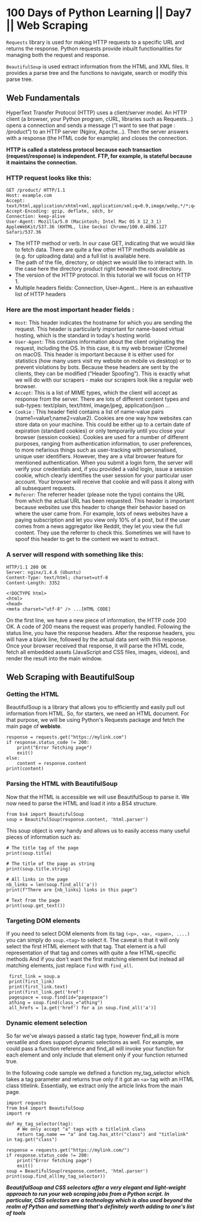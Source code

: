 # 100 Days of Python Learning || Day7 || Web Scraping

`Requests` library is used for making HTTP requests to a specific URL and returns the response.
Python requests provide inbuilt functionalities for managing both the request and response.

`BeautifulSoup` is used extract information from the HTML and XML files.
It provides a parse tree and the functions to navigate, search or modify this parse tree.

## Web Fundamentals

HyperText Transfer Protocol (HTTP) uses a client/server model. An HTTP client (a browser, your Python program, cURL, libraries such as Requests...) opens a connection and sends a message (“I want to see that page : /product”) to an HTTP server (Nginx, Apache...). Then the server answers with a response (the HTML code for example) and closes the connection.

**HTTP is called a stateless protocol because each transaction (request/response) is independent. FTP, for example, is stateful because it maintains the connection.**

### HTTP request looks like this:

```
GET /product/ HTTP/1.1
Host: example.com
Accept: text/html,application/xhtml+xml,application/xml;q=0.9,image/webp,*/*;q=0.8
Accept-Encoding: gzip, deflate, sdch, br
Connection: keep-alive
User-Agent: Mozilla/5.0 (Macintosh; Intel Mac OS X 12_3_1) AppleWebKit/537.36 (KHTML, like Gecko) Chrome/100.0.4896.127 Safari/537.36
```

- The HTTP method or verb. In our case GET, indicating that we would like to fetch data. There are quite a few other HTTP methods available as (e.g. for uploading data) and a full list is available here.
- The path of the file, directory, or object we would like to interact with. In the case here the directory product right beneath the root directory.
- The version of the HTTP protocol. In this tutorial we will focus on HTTP 1.
- Multiple headers fields: Connection, User-Agent... Here is an exhaustive list of HTTP headers

### Here are the most important header fields :

- `Host`: This header indicates the hostname for which you are sending the request. This header is particularly important for name-based virtual hosting, which is the standard in today's hosting world.
- `User-Agent`: This contains information about the client originating the request, including the OS. In this case, it is my web browser (Chrome) on macOS. This header is important because it is either used for statistics (how many users visit my website on mobile vs desktop) or to prevent violations by bots. Because these headers are sent by the clients, they can be modified (“Header Spoofing”). This is exactly what we will do with our scrapers - make our scrapers look like a regular web browser.
- `Accept`: This is a list of MIME types, which the client will accept as response from the server. There are lots of different content types and sub-types: text/plain, text/html, image/jpeg, application/json ...
- `Cookie` : This header field contains a list of name-value pairs (name1=value1;name2=value2). Cookies are one way how websites can store data on your machine. This could be either up to a certain date of expiration (standard cookies) or only temporarily until you close your browser (session cookies). Cookies are used for a number of different purposes, ranging from authentication information, to user preferences, to more nefarious things such as user-tracking with personalised, unique user identifiers. However, they are a vital browser feature for mentioned authentication. When you submit a login form, the server will verify your credentials and, if you provided a valid login, issue a session cookie, which clearly identifies the user session for your particular user account. Your browser will receive that cookie and will pass it along with all subsequent requests.
- `Referer`: The referrer header (please note the typo) contains the URL from which the actual URL has been requested. This header is important because websites use this header to change their behavior based on where the user came from. For example, lots of news websites have a paying subscription and let you view only 10% of a post, but if the user comes from a news aggregator like Reddit, they let you view the full content. They use the referrer to check this. Sometimes we will have to spoof this header to get to the content we want to extract.

### A server will respond with something like this:

```
HTTP/1.1 200 OK
Server: nginx/1.4.6 (Ubuntu)
Content-Type: text/html; charset=utf-8
Content-Length: 3352

<!DOCTYPE html>
<html>
<head>
<meta charset="utf-8" /> ...[HTML CODE]
```

On the first line, we have a new piece of information, the HTTP code 200 OK. A code of 200 means the request was properly handled. Following the status line, you have the response headers. After the response headers, you will have a blank line, followed by the actual data sent with this response.
Once your browser received that response, it will parse the HTML code, fetch all embedded assets (JavaScript and CSS files, images, videos), and render the result into the main window.

## Web Scraping with BeautifulSoup

### Getting the HTML

BeautifulSoup is a library that allows you to efficiently and easily pull out information from HTML.
So, for starters, we need an HTML document. For that purpose, we will be using Python's Requests package and fetch the main page of **webiste**.

```
response = requests.get("https://mylink.com")
if response.status_code != 200:
	print("Error fetching page")
	exit()
else:
	content = response.content
print(content)
```

### Parsing the HTML with BeautifulSoup

Now that the HTML is accessible we will use BeautifulSoup to parse it.
We now need to parse the HTML and load it into a BS4 structure.

```
from bs4 import BeautifulSoup
soup = BeautifulSoup(response.content, 'html.parser')
```

This soup object is very handy and allows us to easily access many useful pieces of information such as:

```
# The title tag of the page
print(soup.title)

# The title of the page as string
print(soup.title.string)

# All links in the page
nb_links = len(soup.find_all('a'))
print(f"There are {nb_links} links in this page")

# Text from the page
print(soup.get_text())
```

### Targeting DOM elements

If you need to select DOM elements from its tag `(<p>, <a>, <span>, ....) `you can simply do `soup.<tag>` to select it. The caveat is that it will only select the first HTML element with that tag.
That element is a full representation of that tag and comes with quite a few HTML-specific methods
And if you don't want the first matching element but instead all matching elements, just replace `find` with `find_all`.

```
 first_link = soup.a
 print(first_link)
 print(first_link.text)
 print(first_link.get('href')
 pagespace = soup.find(id="pagespace")
 athing = soup.find(class_="athing")
 all_hrefs = [a.get('href') for a in soup.find_all('a')]
```

### Dynamic element selection

So far we've always passed a static tag type, however find_all is more versatile and does support dynamic selections as well. For example, we could pass a function reference and find_all will invoke your function for each element and only include that element only if your function returned true.

In the following code sample we defined a function my_tag_selector which takes a tag parameter and returns true only if it got an `<a>` tag with an HTML class titlelink. Essentially, we extract only the article links from the main page.

```
import requests
from bs4 import BeautifulSoup
import re

def my_tag_selector(tag):
	# We only accept "a" tags with a titlelink class
	return tag.name == "a" and tag.has_attr("class") and "titlelink" in tag.get("class")

response = requests.get("https://mylink.com/")
if response.status_code != 200:
	print("Error fetching page")
	exit()
soup = BeautifulSoup(response.content, 'html.parser')
print(soup.find_all(my_tag_selector))
```

**_BeautifulSoup and CSS selectors offer a very elegant and light-weight approach to run your web scraping jobs from a Python script. In particular, CSS selectors are a technology which is also used beyond the realm of Python and something that's definitely worth adding to one's list of tools_**
